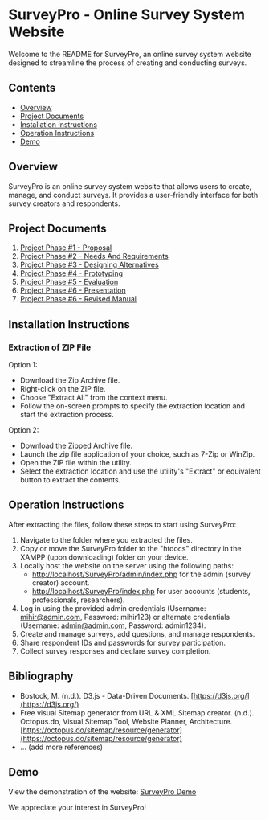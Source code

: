 # SurveyPro - Online Survey System Website

Welcome to the README for SurveyPro, an online survey system website designed to streamline the process of creating and conducting surveys.

## Contents
- [Overview](#overview)
- [Project Documents](#project-documents)
- [Installation Instructions](#installation-instructions)
- [Operation Instructions](#operation-instructions)
- [Demo](#demo)

## Overview
SurveyPro is an online survey system website that allows users to create, manage, and conduct surveys. It provides a user-friendly interface for both survey creators and respondents.

## Project Documents
1. [Project Phase #1 - Proposal](Project_Phase_1_Proposal.docx)
2. [Project Phase #2 - Needs And Requirements](Project_Phase_2_Needs_And_Requirements.docx)
3. [Project Phase #3 - Designing Alternatives](Project_Phase_3_Designing_Alternatives.docx)
4. [Project Phase #4 - Prototyping](Project_Phase_4_Prototyping.docx)
5. [Project Phase #5 - Evaluation](Project_Phase_5_Evaluation.docx)
6. [Project Phase #6 - Presentation](Project_Phase_6_Presentation.pptx)
7. [Project Phase #6 - Revised Manual](Project_Phase_6_Revised_Manual.docx)

## Installation Instructions
### Extraction of ZIP File
Option 1:
- Download the Zip Archive file.
- Right-click on the ZIP file.
- Choose "Extract All" from the context menu.
- Follow the on-screen prompts to specify the extraction location and start the extraction process.

Option 2:
- Download the Zipped Archive file.
- Launch the zip file application of your choice, such as 7-Zip or WinZip.
- Open the ZIP file within the utility.
- Select the extraction location and use the utility's "Extract" or equivalent button to extract the contents.

## Operation Instructions
After extracting the files, follow these steps to start using SurveyPro:
1. Navigate to the folder where you extracted the files.
2. Copy or move the SurveyPro folder to the "htdocs" directory in the XAMPP (upon downloading) folder on your device.
3. Locally host the website on the server using the following paths:
   - [http://localhost/SurveyPro/admin/index.php](http://localhost/SurveyPro/admin/index.php) for the admin (survey creator) account.
   - [http://localhost/SurveyPro/index.php](http://localhost/SurveyPro/index.php) for user accounts (students, professionals, researchers).
4. Log in using the provided admin credentials (Username: mihir@admin.com, Password: mihir123) or alternate credentials (Username: admin@admin.com, Password: admin1234).
5. Create and manage surveys, add questions, and manage respondents.
6. Share respondent IDs and passwords for survey participation.
7. Collect survey responses and declare survey completion.

## Bibliography
- Bostock, M. (n.d.). D3.js - Data-Driven Documents. [https://d3js.org/](https://d3js.org/)
- Free visual Sitemap generator from URL & XML Sitemap creator. (n.d.). Octopus.do, Visual Sitemap Tool, Website Planner, Architecture. [https://octopus.do/sitemap/resource/generator](https://octopus.do/sitemap/resource/generator)
- ... (add more references)

## Demo
View the demonstration of the website: [SurveyPro Demo](https://drive.google.com/file/d/1_F1BDiDFcxek77mKz7lXpymhHz9MENbZ/view?usp=sharing)

We appreciate your interest in SurveyPro!
